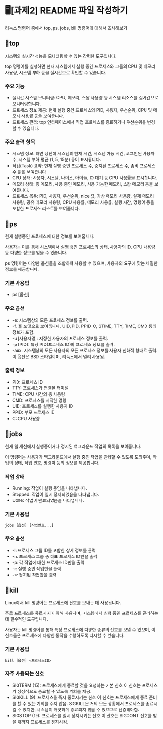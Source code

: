 # 🖥️[과제2] README 파일 작성하기
리눅스 명령어 중에서 top, ps, jobs, kill 명령어에 대해서 조사해보기

## 📌top
시스템의 실시간 성능을 모니터링할 수 있는 강력한 도구입니다.

top 명령어를 실행하면 현재 시스템에서 실행 중인 프로세스와 그들의 CPU 및 메모리 사용량, 시스템 부하 등을 실시간으로 확인할 수 있습니다. 

### 주요 기능
- 실시간 시스템 모니터링: CPU, 메모리, 스왑 사용량 등 시스템 리소스를 실시간으로 모니터링합니다. 
- 프로세스 정보 제공: 현재 실행 중인 프로세스의 PID, 사용자, 우선순위, CPU 및 메모리 사용률 등을 보여줍니다.
- 프로세스 관리: top 인터페이스에서 직접 프로세스를 종료하거나 우선순위를 변경할 수 있습니다.

### 주요 출력 항목
- 시스템 정보: 화면 상단에 시스템의 현재 시간, 시스템 가동 시간, 로그인된 사용자 수, 시스템 부하 평균 (1, 5, 15분) 등이 표시됩니다. 
- 작업(Task) 요약: 현재 실행 중인 프로세스 수, 중지된 프로세스 수, 좀비 프로세스 수 등을 보여줍니다. 
- CPU 상태: 사용자, 시스템, 나이스, 아이들, IO 대기 등 CPU 사용률을 표시합니다.
- 메모리 상태: 총 메모리, 사용 중인 메모리, 사용 가능한 메모리, 스왑 메모리 등을 보여줍니다.
- 프로세스 목록: PID, 사용자, 우선순위, nice 값, 가상 메모리 사용량, 실제 메모리 사용량, 공유 메모리 사용량, CPU 사용률, 메모리 사용률, 실행 시간, 명령어 등을 포함한 프로세스 리스트를 보여줍니다.

## 📌ps
현재 실행중인 프로세스에 대한 정보를 보여줍니다. 

사용자는 이를 통해 시스템에서 실행 중인 프로세스의 상태, 사용자의 ID, CPU 사용량 등 다양한 정보를 얻을 수 있습니다. 

ps 명령어는 다양한 옵션들을 조합하여 사용할 수 있으며, 사용자의 요구에 맞는 세밀한 정보를 제공합니다. 

### 기본 사용법
- ps [옵션]

### 주요 옵션
- -e: 시스템상의 모든 프로세스 정보를 출력.
- -f: 풀 포맷으로 보여줍니다. UID, PID, PPID, C, STIME, TTY, TIME, CMD 등의 정보가 포함.
- -u [사용자명]: 지정한 사용자의 프로세스 정보를 출력.
- -p [PID]: 특정 PID(프로세스 ID)의 프로세스 정보를 출력.
- -aux: 시스템상의 모든 사용자의 모든 프로세스 정보를 사용자 친화적 형태로 출력. 이 옵션은 BSD 스타일이며, 리눅스에서 널리 사용됨.

### 출력 정보
- PID: 프로세스 ID
- TTY: 프로세스가 연결된 터미널
- TIME: CPU 시간의 총 사용량
- CMD: 프로세스를 시작한 명령
- UID: 프로세스를 실행한 사용자 ID
- PPID: 부모 프로세스 ID
- C: CPU 사용량

## 📌jobs
현재 쉘 세션에서 실행중이거나 정지된 백그라운드 작업의 목록을 보여줍니다. 

이 명령어는 사용자가 백그라운드에서 실행 중인 작업을 관리할 수 있도록  도와주며, 작업의 상태, 작업 번호, 명령어 등의 정보를 제공합니다. 


### 작업 상태
- Running: 작업이 실행 중임을 나타냅니다. 
- Stopped: 작업이 일시 정지되었음을 나타냅니다.
- Done: 작업이 완료되었음을 나타냅니다.

### 기본 사용법
```
jobs [옵션] [작업번호...]
```

### 주요 옵션
- -l: 프로세스 그룹 ID를 포함한 상세 정보를 출력
- -n: 프로세스 그룹 중 대표 프로세스 ID만을 출력
- -p: 각 작업에 대한 프로세스 ID만을 출력
- -r: 실행 중인 작업만을 출력
- -s: 정지된 작업만을 출력

## 📌kill
Linux에서 kill 명령어는 프로세스에 신호를 보내는 데 사용됩니다. 

주로 프로세스를 종료시키기 위해 사용되며, 시스템에서 실행 중인 프로세스를 관리하는데 필수적인 도구입니다. 

사용자는 kill 명령어를 통해 특정 프로세스에 다양한 종류의 신호를 보낼 수 있으며, 이 신호들은 프로세스에 다양한 동작을 수행하도록 지시할 수 있습니다. 

### 기본 사용법 
```
kill [옵션] <프로세스ID>
```

### 자주 사용되는 신호
- SIGTERM (15): 프로세스에게 종료할 것을 요청하는 기본 신호
                이 신호는 프로세스가 정상적으로 종료할 수 있도록 기회를 제공.
- SIGKILL (9): 프로세스를 즉시 종료시키는 신호
               이 신호는 프로세스에게 종료 준비를 할 수 있는 기회를 주지 않음. 
               SIGKILL은 거의 모든 상황에서 프로세스를 종료시킬 수 있지만, 시스템이 깨끗하게 종료되지 않을 수 있으므로 신중해야함. 
- SIGSTOP (19): 프로세스를 일시 정지시키는 신호
                이 신호는 SIGCONT 신호를 받을 때까지 프로세스를 정지시킴. 
